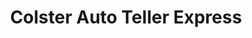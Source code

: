 ---
title: "Colster Auto Teller Express"
url: /bogota-d-c/colster-auto-teller-express/
shop: reparación de automóviles
---